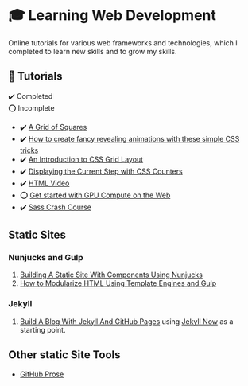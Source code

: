 # :mortar_board: Learning Web Development

Online tutorials for various web frameworks and technologies, which I completed to learn new skills and to grow my skills.

## :beginner: Tutorials

:heavy_check_mark: Completed  
:o: Incomplete

- :heavy_check_mark: [A Grid of Squares](a-grid-of-squares/)
- :heavy_check_mark: [How to create fancy revealing animations with these simple CSS tricks](fancy-revealing-animations/)
- :heavy_check_mark: [An Introduction to CSS Grid Layout](an-introduction-to-css-grid-layout/)
- :heavy_check_mark: [Displaying the Current Step with CSS Counters](displaying-the-current-step-with-css-counters/)
- :heavy_check_mark: [HTML Video](html-video/)
- :o: [Get started with GPU Compute on the Web](gpu-compute/)
- :heavy_check_mark: [Sass Crash Course](sass-crash-course/)

## Static Sites

### Nunjucks and Gulp

1. [Building A Static Site With Components Using Nunjucks](static-site-with-nunjucks/)
2. [How to Modularize HTML Using Template Engines and Gulp](nunjucks-with-gulp/)

### Jekyll

1. [Build A Blog With Jekyll And GitHub Pages](https://www.smashingmagazine.com/2014/08/build-blog-jekyll-github-pages/) using [Jekyll Now](https://github.com/barryclark/jekyll-now) as a starting point.

## Other static Site Tools

- [GitHub Prose](http://prose.io/)
